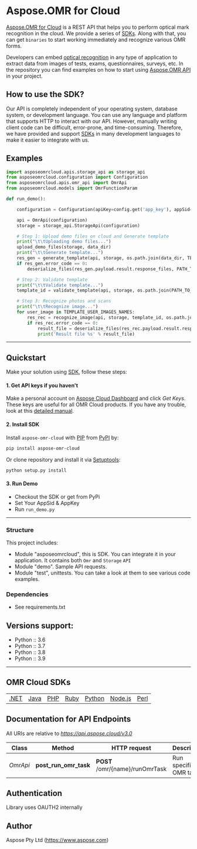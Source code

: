 # Aspose.OMR for Cloud

[Aspose.OMR for Cloud](https://products.aspose.cloud/omr/) is a REST API that helps you to perform optical mark recognition in the cloud. We provide a series of [SDKs](https://github.com/aspose-omr-cloud). Along with that, you can get `binaries` to start working immediately and recognize various OMR forms.

Developers can embed [optical recognition](https://en.wikipedia.org/wiki/Optical_mark_recognition) in any type of application to extract data from images of tests, exams, questionnaires, surveys, etc. In the repository you can find examples on how to start using [Aspose.OMR API](https://docs.aspose.cloud/omr/omr-api-specification/) in your project.

## How to use the SDK?

Our API is completely independent of your operating system, database system, or development language. You can use any language and platform that supports HTTP to interact with our API. However, manually writing client code can be difficult, error-prone, and time-consuming. Therefore, we have provided and support [SDKs](https://github.com/aspose-omr-cloud) in many development languages to make it easier to integrate with us.

## Examples

```python
import asposeomrcloud.apis.storage_api as storage_api
from asposeomrcloud.configuration import Configuration
from asposeomrcloud.apis.omr_api import OmrApi
from asposeomrcloud.models import OmrFunctionParam

def run_demo():

    configuration = Configuration(apiKey=config.get('app_key'), appSid=config.get('app_sid'))

    api = OmrApi(configuration)
    storage = storage_api.StorageApi(configuration)

    # Step 1: Upload demo files on cloud and Generate template
    print("\t\tUploading demo files...")
    upload_demo_files(storage, data_dir)
    print("\t\tGenerate template...")
    res_gen = generate_template(api, storage, os.path.join(data_dir, TEMPLATE_DST_NAME), LOGOS_FOLDER_NAME)
    if res_gen.error_code == 0:
        deserialize_files(res_gen.payload.result.response_files, PATH_TO_OUTPUT)

    # Step 2: Validate template
    print("\t\tValidate template...")
    template_id = validate_template(api, storage, os.path.join(PATH_TO_OUTPUT, TEMPLATE_IMAGE_NAME), PATH_TO_OUTPUT)

    # Step 3: Recognize photos and scans
    print("\t\tRecognize image...")
    for user_image in TEMPLATE_USER_IMAGES_NAMES:
        res_rec = recognize_image(api, storage, template_id, os.path.join(data_dir, user_image))
        if res_rec.error_code == 0:
            result_file = deserialize_files(res_rec.payload.result.response_files, PATH_TO_OUTPUT)[0]
            print('Result file %s' % result_file)
```
_________________________


## Quickstart

Make your solution using [SDK](https://github.com/aspose-omr-cloud), follow these steps:

#### 1. Get API keys if you haven't

Make a personal account on [Aspose Cloud Dashboard](https://dashboard.aspose.cloud/#/) and click _Get Keys_. These keys are useful for all OMR Cloud products. If you have any trouble, look at this [detailed manual](https://docs.aspose.cloud/omr/quickstart/).

#### 2. Install SDK

Install `aspose-omr-cloud` with [PIP](https://pypi.org/project/pip/) from [PyPI](https://pypi.org/) by:

```sh
pip install aspose-omr-cloud
```

Or clone repository and install it via [Setuptools](http://pypi.python.org/pypi/setuptools): 

```sh
python setup.py install
```

#### 3. Run Demo

  * Checkout the SDK or get from PyPi 
  * Set Your AppSid & AppKey
  * Run `run_demo.py`
 
--------------------------- 

### Structure

This project includes:

- Module "asposeomrcloud", this is SDK. You can integrate it in your application. It contains both `Omr` and `Storage` `API`
- Module "demo". Sample API requests.
- Module "test", unittests. You can take a look at them to see various code examples.

### Dependencies
- See requirements.txt

## Versions support:
- Python :: 3.6
- Python :: 3.7
- Python :: 3.8
- Python :: 3.9

_________________________

## OMR Cloud SDKs

||||||||
|--------------|----------|-------|-------|-------|---------|---------|
|[.NET](https://github.com/aspose-omr-cloud/aspose-omr-cloud-dotnet)|[Java](https://github.com/aspose-omr-cloud/aspose-omr-cloud-java)|[PHP](https://github.com/aspose-omr-cloud/aspose-omr-cloud-php)|[Ruby](https://github.com/aspose-omr-cloud/aspose-omr-cloud-ruby)|[Python](https://github.com/aspose-omr-cloud/aspose-omr-cloud-python)|[Node.js](https://github.com/aspose-omr-cloud/aspose-omr-cloud-nodejs)|[Perl](https://github.com/aspose-omr-cloud/aspose-omr-cloud-perl)

## Documentation for API Endpoints

All URIs are relative to *https://api.aspose.cloud/v3.0*

Class | Method | HTTP request | Description
------------ | ------------- | ------------- | -------------
*OmrApi* | **post_run_omr_task** | **POST** /omr/{name}/runOmrTask | Run specific OMR task


## Authentication

Library uses OAUTH2 internally

## Author

Aspose Pty Ltd (https://www.aspose.com)



